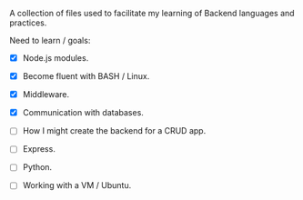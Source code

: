 A collection of files used to facilitate my learning of Backend languages and practices.

Need to learn / goals:

- [X] Node.js modules.
- [X] Become fluent with BASH / Linux.
- [X] Middleware.
- [X] Communication with databases.
- [ ] How I might create the backend for a CRUD app.
- [ ] Express.
- [ ] Python.
- [ ] Working with a VM / Ubuntu.

